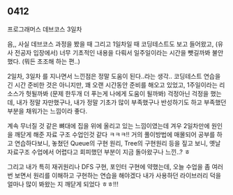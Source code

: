 ## 0412

프로그래머스 데브코스 3일차

음,, 사실 데브코스 과정을 봤을 때 그리고 1일차일 때 코딩테스트도 보고 들어왔고, (유사 전공자 입장에서) 너무 기초적인 내용을 다뤄서 일주일이라는 시간을 뺏길까봐 불안했다.
(뭐든 초조해 하는 편..)

2일차, 3일차 를 지나면서 느낀점은 정말 도움이 된다..라는 생각..
코딩테스트 연습을 긴 시간 준비한 것은 아니지만, 꽤 오랜 시간동안 준비를 해오고 있었고, 1주일이라는 리소스가 헛될까봐 (문제 한두개 더 푸는게 나에게 도움이 될까봐) 걱정아닌 걱정을 했는데, 내가 정말 자만했구나, 내가 정말 기초가 많이 부족했구나 반성하기도 하고 부족했던 부분을 채워가는 느낌이라 좋다.

계속 무너질 것 같은 뼈대에 집을 위에 올리고 있는 느낌이였는데
겨우 2일차만에 원인을 깨닫게 해준 자료 구조 수업인것 같다 ㅋㅋㅋ!!
거의 풀이방법에 매몰되어 공부를 하고 연습하다보니, 놓쳤던 Queue의 구현 원리, Tree의 구현원리 등을 짚고 보니, 옛날 자료구조 수업에서 어렵다고 회피했던 부분이 지금 돌아왔구나 느낀..? ㅎ

그리고 내가 특히 재귀원리나 DFS 구현, 포인터 구현에 약했는데, 오늘 수업을 좀 여러번 보면서 원리를 이해하고 구현하는 연습을 해야겠다 
내가 사용하던 라이브러리 덕을 얼마나 많이 봐왔는 지 깨닫게 되었다 ㅎㅎ!!!